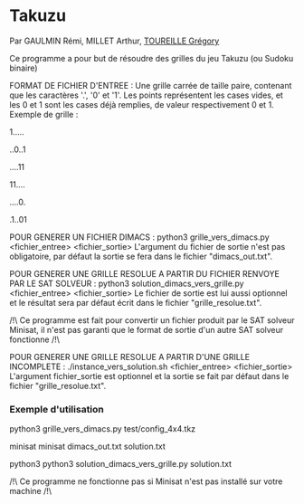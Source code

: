 # Takuzu

Par GAULMIN Rémi, MILLET Arthur, [TOUREILLE Grégory](https://github.com/nyoukki)

Ce programme a pour but de résoudre des grilles du jeu Takuzu (ou Sudoku binaire)

FORMAT DE FICHIER D'ENTREE :
Une grille carrée de taille paire, contenant que les caractères '.', '0' et '1'.
Les points représentent les cases vides, et les 0 et 1 sont les cases déjà remplies,
de valeur respectivement 0 et 1.
Exemple de grille :

  1.....

  ..0..1

  ....11

  11....

  ....0.

  .1..01


POUR GENERER UN FICHIER DIMACS :
python3 grille_vers_dimacs.py <fichier_entree> <fichier_sortie>
L'argument du fichier de sortie n'est pas obligatoire, par défaut la sortie se fera
dans le fichier "dimacs_out.txt".

POUR GENERER UNE GRILLE RESOLUE A PARTIR DU FICHIER RENVOYE PAR LE SAT SOLVEUR :
python3 solution_dimacs_vers_grille.py <fichier_entree> <fichier_sortie>
Le fichier de sortie est lui aussi optionnel et le résultat sera par défaut écrit
dans le fichier "grille_resolue.txt".

/!\ Ce programme est fait pour convertir un fichier produit par le SAT solveur
Minisat, il n'est pas garanti que le format de sortie d'un autre SAT solveur
fonctionne /!\

POUR GENERER UNE GRILLE RESOLUE A PARTIR D'UNE GRILLE INCOMPLETE :
./instance_vers_solution.sh <fichier_entree> <fichier_sortie>
L'argument fichier_sortie est optionnel et la sortie se fait par défaut dans le
fichier "grille_resolue.txt".

### Exemple d'utilisation

python3 grille_vers_dimacs.py test/config_4x4.tkz

minisat minisat dimacs_out.txt solution.txt

python3 python3 solution_dimacs_vers_grille.py solution.txt


/!\ Ce programme ne fonctionne pas si Minisat n'est pas installé sur votre machine /!\
